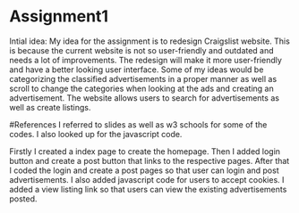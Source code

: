 # Assignment1
Intial idea:
My idea for the assignment is to redesign Craigslist website. This is because the current website is not so user-friendly and outdated and needs a lot of improvements. The redesign will make it more user-friendly and have a better looking user interface. Some of my ideas would be categorizing the classified advertisements in a proper manner as well as scroll to change the categories when looking at the ads and creating an advertisement. The website allows users to search for advertisements as well as create listings. 

#References
I referred to slides as well as w3 schools for some of the codes. I also looked up for the javascript code. 

Firstly I created a index page to create the homepage. Then I added login button and create a post button that links to the respective pages. After that I coded the login and create a post pages so that user can login and post advertisements. I also added javascript code for users to accept cookies. I added a view listing link so that users can view the existing advertisements posted. 